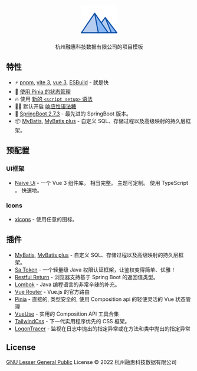 <div align="center">
  <img src="./public/logo.svg" wigth='100px' height='100px'>
</div>

<div align="center">
杭州融惠科技数据有限公司的项目模板
</div>

## 特性

- ⚡️ [pnpm](https://pnpm.io), [vite 3](https://github.com/vitejs/vite), [vue 3](https://github.com/vuejs/core), [ESBuild](https://github.com/evanw/esbuild) - 就是快
- 🍍 [使用 Pinia 的状态管理](https://pinia.vuejs.org)
- 🔥 使用 [新的 `<script setup>` 语法](https://github.com/vuejs/rfcs/pull/227)
- 🤙🏻 默认开启 [响应性语法糖](https://vuejs.org/guide/extras/reactivity-transform.html)
- 🦾 [SpringBoot 2.7.3](https://github.com/spring-projects/spring-boot) - 最先进的 SpringBoot 版本。
- 📦 [MyBatis](https://github.com/mybatis/mybatis-3), [MyBatis plus](https://github.com/baomidou/mybatis-plus) - 自定义 SQL、存储过程以及高级映射的持久层框架。

## 预配置

### UI框架

- [Naive Ui](https://www.naiveui.com/zh-CN/dark) - 一个 Vue 3 组件库。 相当完整。 主题可定制。 使用 TypeScript 。 快速地。

### Icons

- [xicons](https://xicons.org/#/) - 使用任意的图标。

## 插件

- [MyBatis](https://github.com/mybatis/mybatis-3), [MyBatis plus](https://github.com/baomidou/mybatis-plus) - 自定义 SQL、存储过程以及高级映射的持久层框架。
- [Sa Token](https://github.com/dromara/Sa-Token) - 一个轻量级 Java 权限认证框架，让鉴权变得简单、优雅！
- [Restful Return](https://github.com/elonehoo/restful-return) - 浏览器支持基于 Spring Boot 的返回值类型。
- [Lombok](https://github.com/projectlombok/lombok) - Java 编程语言的非常辛辣的补充。
- [Vue Router](https://github.com/vuejs/router) - Vue.js 的官方路由
- [Pinia](https://github.com/vuejs/pinia) - 直接的, 类型安全的, 使用 Composition api 的轻便灵活的 Vue 状态管理
- [VueUse](https://github.com/vueuse/vueuse) - 实用的 Composition API 工具合集
- [TailwindCss](https://github.com/windicss/windicss) - 下一代实用程序优先的 CSS 框架。
- [LogonTracer](https://github.com/logon-tracer/core) - 监视在日志中抛出的指定异常或在方法和类中抛出的指定异常

## License

[GNU Lesser General Public](https://github.com/benewy/docs/blob/main/LICENSE) License © 2022 杭州融惠科技数据有限公司
